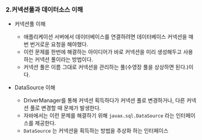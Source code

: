 ### 2.커넥션풀과 데이터소스 이해
* 커넥션풀 이해
  * 애플리케이션 서버에서 데이터베이스를 연결하려면 데이터베이스 커넥션을 매번 번거로운 요청을 해야했다.
  * 이런 문제를 한번에 해결하는 아이디어가 바로 커넥션을 미리 생성해두고 사용하는 커넥션 풀이라는 방법이다. 
  * 커넥션 풀은 이름 그대로 커넥션을 관리하는 풀(수영장 풀을 상상하면 된다.)이다.

* DataSource 이해
  * DriverManager를 통해 커넥션 획득하다가 커넥션 풀로 변경하거나, 다른 커넥션 풀로 변경할 때 문제가 발생한다.
  * 자바에서는 이런 문제를 해결하기 위해 `javax.sql.DataSource` 라는 인터페이스를 제공한다. 
  * `DataSource` 는 커넥션을 획득하는 방법을 추상화 하는 인터페이스